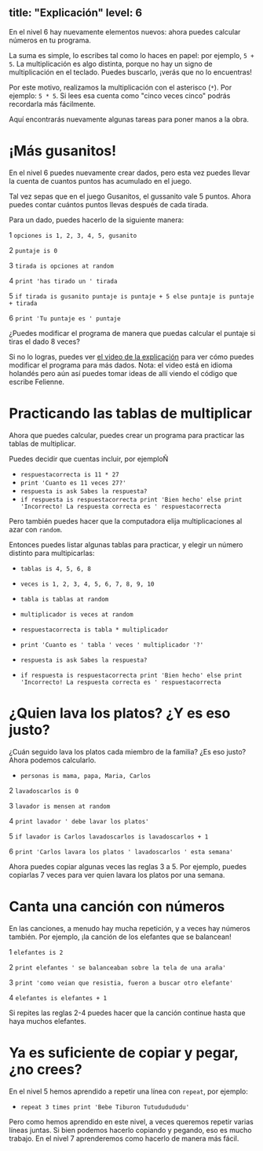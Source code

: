title: "Explicación"
level: 6
---

En el nivel 6 hay nuevamente elementos nuevos: ahora puedes calcular números en tu programa.

La suma es simple, lo escribes tal como lo haces en papel: por ejemplo, `5 + 5`. La multiplicación es algo distinta, porque no hay un signo de multiplicación en el teclado. Puedes buscarlo, ¡verás que no lo encuentras!

Por este motivo, realizamos la multiplicación con el asterisco (`*`). Por ejemplo: `5 * 5`. Si lees esa cuenta como "cinco veces cinco" podrás recordarla más fácilmente.

Aquí encontrarás nuevamente algunas tareas para poner manos a la obra.

# ¡Más gusanitos!

En el nivel 6 puedes nuevamente crear dados, pero esta vez puedes llevar la cuenta de cuantos puntos has acumulado en el juego.

Tal vez sepas que en el juego Gusanitos, el gussanito vale 5 puntos. Ahora puedes contar cuántos puntos llevas después de cada tirada.

Para un dado, puedes hacerlo de la siguiente manera:

1 `opciones is 1, 2, 3, 4, 5, gusanito`

2 `puntaje is 0`

3 `tirada is opciones at random`

4 `print 'has tirado un ' tirada`

5 `if tirada is gusanito puntaje is puntaje + 5 else puntaje is puntaje + tirada`

6 `print 'Tu puntaje es ' puntaje`

¿Puedes modificar el programa de manera que puedas calcular el puntaje si tiras el dado 8 veces?

Si no lo logras, puedes ver [el video de la explicación](https://www.youtube.com/watch?v=US2_w3kT47U) para ver cómo puedes modificar el programa para más dados. Nota: el video está en idioma holandés pero aún así puedes tomar ideas de allí viendo el código que escribe Felienne.

# Practicando las tablas de multiplicar

Ahora que puedes calcular, puedes crear un programa para practicar las tablas de multiplicar.

Puedes decidir que cuentas incluir, por ejemploÑ

* `respuestacorrecta is 11 * 27`
* `print 'Cuanto es 11 veces 27?'`
* `respuesta is ask Sabes la respuesta?`
* `if respuesta is respuestacorrecta print 'Bien hecho' else print 'Incorrecto! La respuesta correcta es ' respuestacorrecta`

Pero también puedes hacer que la computadora elija multiplicaciones al azar con `random`.

Entonces puedes listar algunas tablas para practicar, y elegir un número distinto para multipicarlas:

* `tablas is 4, 5, 6, 8`
* `veces is 1, 2, 3, 4, 5, 6, 7, 8, 9, 10`

* `tabla is tablas at random`
* `multiplicador is veces at random`
* `respuestacorrecta is tabla * multiplicador`

* `print 'Cuanto es ' tabla ' veces ' multiplicador '?'`

* `respuesta is ask Sabes la respuesta?`
* `if respuesta is respuestacorrecta print 'Bien hecho' else print 'Incorrecto! La respuesta correcta es ' respuestacorrecta`

# ¿Quien lava los platos? ¿Y es eso justo?

¿Cuán seguido lava los platos cada miembro de la familia? ¿Es eso justo? Ahora podemos calcularlo.

* `personas is mama, papa, Maria, Carlos`

2 `lavadoscarlos is 0`

3 `lavador is mensen at random`

4 `print lavador ' debe lavar los platos'`

5 `if lavador is Carlos lavadoscarlos is lavadoscarlos + 1`

6 `print 'Carlos lavara los platos ' lavadoscarlos ' esta semana'`

Ahora puedes copiar algunas veces las reglas 3 a 5. Por ejemplo, puedes copiarlas 7 veces para ver quien lavara los platos por una semana.

# Canta una canción con números

En las canciones, a menudo hay mucha repetición, y a veces hay números también. Por ejemplo, ¡la canción de los elefantes que se balancean!

1 `elefantes is 2`

2 `print elefantes ' se balanceaban sobre la tela de una araña'`

3 `print 'como veian que resistia, fueron a buscar otro elefante'`

4 `elefantes is elefantes + 1`

Si repites las reglas 2-4 puedes hacer que la canción continue hasta que haya muchos elefantes.

# Ya es suficiente de copiar y pegar, ¿no crees?

En el nivel 5 hemos aprendido a repetir una línea con `repeat`, por ejemplo:

* `repeat 3 times print 'Bebe Tiburon Tutududududu'`

Pero como hemos aprendido en este nivel, a veces queremos repetir varias líneas juntas. Si bien podemos hacerlo copiando y pegando, eso es mucho trabajo. En el nivel 7 aprenderemos como hacerlo de manera más fácil.
